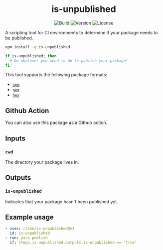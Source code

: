 <h1 align="center">is-unpublished</h1>

<div align="center">

![Build](https://github.com/rzane/is-unpublished/workflows/CI/badge.svg)
![Version](https://img.shields.io/npm/v/is-unpublished)
![License](https://img.shields.io/npm/l/is-unpublished)

</div>

A scripting tool for CI environments to determine if your package needs to be published.

```bash
npm install -g is-unpublished

if is-unpublished; then
  # Do whatever you need to do to publish your package!
fi
```

This tool supports the following package formats:

- [`npm`](https://npmjs.org)
- [`gem`](https://rubygems.org)
- [`hex`](https://hex.pm)

## Github Action

You can also use this package as a Github action.

## Inputs

### `cwd`

The directory your package lives in.

## Outputs

### `is-unpublished`

Indicates that your package hasn't been published yet.

## Example usage

```yaml
- uses: rzane/is-unpublished@v1
  id: is-unpublished
- run: yarn publish
  if: steps.is-unpublished.outputs.is-unpublished == 'true'
```
